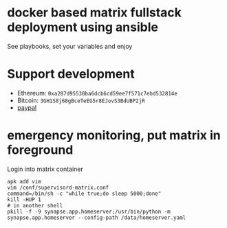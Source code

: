 # docker based matrix fullstack deployment using ansible
See playbooks, set your variables and enjoy

# Support development
- Ethereum: ``0xa287d95530ba6dcb6cd59ee7f571c7ebd532814e``
- Bitcoin: ``3GH1S8j68gBceTeEG5r8EJovS3BdUBP2jR``
- [paypal](https://paypal.me/kiorky)



# emergency monitoring, put matrix in foreground
Login into matrix container

```
apk add vim
vim /conf/supervisord-matrix.conf
command=/bin/sh -c "while true;do sleep 5000;done"
kill -HUP 1
# in another shell
pkill -f -9 synapse.app.homeserver;/usr/bin/python -m synapse.app.homeserver --config-path /data/homeserver.yaml
```
